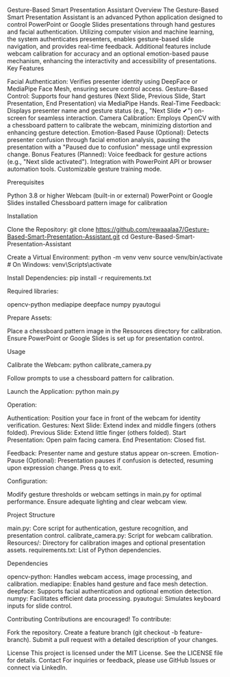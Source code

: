 Gesture-Based Smart Presentation Assistant
Overview
The Gesture-Based Smart Presentation Assistant is an advanced Python application designed to control PowerPoint or Google Slides presentations through hand gestures and facial authentication. Utilizing computer vision and machine learning, the system authenticates presenters, enables gesture-based slide navigation, and provides real-time feedback. Additional features include webcam calibration for accuracy and an optional emotion-based pause mechanism, enhancing the interactivity and accessibility of presentations.
Key Features

Facial Authentication: Verifies presenter identity using DeepFace or MediaPipe Face Mesh, ensuring secure control access.
Gesture-Based Control: Supports four hand gestures (Next Slide, Previous Slide, Start Presentation, End Presentation) via MediaPipe Hands.
Real-Time Feedback: Displays presenter name and gesture status (e.g., "Next Slide ✔") on-screen for seamless interaction.
Camera Calibration: Employs OpenCV with a chessboard pattern to calibrate the webcam, minimizing distortion and enhancing gesture detection.
Emotion-Based Pause (Optional): Detects presenter confusion through facial emotion analysis, pausing the presentation with a "Paused due to confusion" message until expression change.
Bonus Features (Planned):
Voice feedback for gesture actions (e.g., "Next slide activated").
Integration with PowerPoint API or browser automation tools.
Customizable gesture training mode.



Prerequisites

Python 3.8 or higher
Webcam (built-in or external)
PowerPoint or Google Slides installed
Chessboard pattern image for calibration

Installation

Clone the Repository:
git clone https://github.com/rewaaalaa7/Gesture-Based-Smart-Presentation-Assistant.git
cd Gesture-Based-Smart-Presentation-Assistant


Create a Virtual Environment:
python -m venv venv
source venv/bin/activate  # On Windows: venv\Scripts\activate


Install Dependencies:
pip install -r requirements.txt

Required libraries:

opencv-python
mediapipe
deepface
numpy
pyautogui


Prepare Assets:

Place a chessboard pattern image in the Resources directory for calibration.
Ensure PowerPoint or Google Slides is set up for presentation control.



Usage

Calibrate the Webcam:
python calibrate_camera.py


Follow prompts to use a chessboard pattern for calibration.


Launch the Application:
python main.py


Operation:

Authentication: Position your face in front of the webcam for identity verification.
Gestures:
Next Slide: Extend index and middle fingers (others folded).
Previous Slide: Extend little finger (others folded).
Start Presentation: Open palm facing camera.
End Presentation: Closed fist.


Feedback: Presenter name and gesture status appear on-screen.
Emotion-Pause (Optional): Presentation pauses if confusion is detected, resuming upon expression change.
Press q to exit.


Configuration:

Modify gesture thresholds or webcam settings in main.py for optimal performance.
Ensure adequate lighting and clear webcam view.



Project Structure

main.py: Core script for authentication, gesture recognition, and presentation control.
calibrate_camera.py: Script for webcam calibration.
Resources/: Directory for calibration images and optional presentation assets.
requirements.txt: List of Python dependencies.

Dependencies

opencv-python: Handles webcam access, image processing, and calibration.
mediapipe: Enables hand gesture and face mesh detection.
deepface: Supports facial authentication and optional emotion detection.
numpy: Facilitates efficient data processing.
pyautogui: Simulates keyboard inputs for slide control.

Contributing
Contributions are encouraged! To contribute:

Fork the repository.
Create a feature branch (git checkout -b feature-branch).
Submit a pull request with a detailed description of your changes.

License
This project is licensed under the MIT License. See the LICENSE file for details.
Contact
For inquiries or feedback, please use GitHub Issues or connect via LinkedIn.
